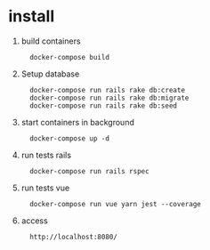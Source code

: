 # install

1. build containers
   ```
     docker-compose build
   ```

1. Setup database
   ```
     docker-compose run rails rake db:create
     docker-compose run rails rake db:migrate
     docker-compose run rails rake db:seed
   ```

1. start containers in background
   ```
     docker-compose up -d
   ```

1. run tests rails
   ```
     docker-compose run rails rspec
   ```

1. run tests vue
   ```
     docker-compose run vue yarn jest --coverage
   ```

1. access 

   ``` 
     http://localhost:8080/
   ```


